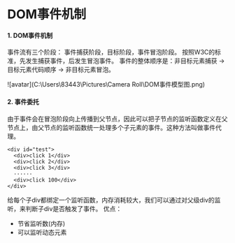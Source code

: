 # DOM事件机制
#### 1. DOM事件机制
事件流有三个阶段： 事件捕获阶段，目标阶段，事件冒泡阶段。
按照W3C的标准，先发生捕获事件，后发生冒泡事件。
事件的整体顺序是：非目标元素捕获 -> 目标元素代码顺序 -> 非目标元素冒泡。

![avatar](C:\Users\83443\Pictures\Camera Roll\DOM事件模型图.png)

#### 2. 事件委托
由于事件会在冒泡阶段向上传播到父节点，因此可以把子节点的监听函数定义在父节点上，由父节点的监听函数统一处理多个子元素的事件。这种方法叫做事件代理。
```
<div id="test">
  <div>click 1</div>
  <div>click 2</div>
  <div>click 3</div>
  ······
  <div>click 100</div>
</div>
```
给每个子div都绑定一个监听函数，内存消耗较大，我们可以通过对父级div的监听，来判断子div是否触发了事件。
优点：
* 节省监听数(内存)
* 可以监听动态元素

